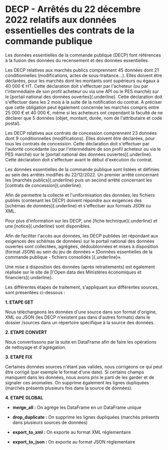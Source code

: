 # **DECP - Arrêtés du 22 décembre 2022 relatifs aux données essentielles des** **contrats de la commande publique**

Les données essentielles de la commande publique (DECP) font références
à la fusion des données du recensement et des données essentielles.

Les DECP relatives aux marchés publics comprennent 45 données dont 21
conditionnelles (modifications, actes de sous-traitance\...). Elles
doivent être déclarées, pour les marchés dont les montants sont
supérieurs ou égaux à 40 000 € HT. Cette déclaration doit s'effectuer
par l'acheteur (ou par l\'intermédiaire de son profil acheteur ou via
une API ou le PES marché) sur le [portail national des données
ouvertes]{.underline}. Cette déclaration doit s\'effectuer dans les 2
mois à la suite de la notification du contrat. A préciser que cette
obligation peut également concernée les marchés compris entre 25 000 €
et 40 000 €, même si les acheteurs ont cependant la faculté de ne
déclarer que 5 données (objet, montant, durée, nom de l'attributaire et
code postal).

Les DECP relatives aux contrats de concession comprennent 23 données
dont 9 conditionnelles (modifications). Elles doivent être déclarées,
pour tous les contrats de concession. Cette déclaration doit s'effectuer
par l\'autorité concédante (ou par l\'intermédiaire de son profil
acheteur ou via le PES marché) sur le [portail national des données
ouvertes]{.underline}. Cette déclaration doit s\'effectuer avant le
début d\'exécution du contrat.

Les données essentielles de la commande publique sont listées et
définies au sein des arrêtés modifiés du 22/12/2022. Un premier arrêté
concernant les [marchés publics]{.underline} puis un second arrêté
concernant les [contrats de concession]{.underline}.

Afin de permettre la collecte et l\'uniformisation des données, les
fichiers publiés (contenant les DECP) doivent répondre aux exigences des
[schémas de données]{.underline} et s'effectuer aux formats JSON ou XML.

Pour plus d\'information sur les DECP, une [fiche technique]{.underline}
et une [notice]{.underline} sont disponibles.

Afin de faciliter l'accès aux données, les DECP publiées (et répondant
aux exigences des schémas de données) sur le portail national des
données ouvertes sont collectées, agrégées, dédoublonnées et mises à
disposition (format JSON) au sein du jeu de données « [Données
essentielles de la commande publique - fichiers
consolidés ]{.underline}».

Une mise à disposition des données (après retraitements) est également
réalisée sur le site de [l'Open data des Ministères économiques et
financiers]{.underline}.

Les différentes étapes de traitement, s'appliquant aux différentes
sources, sont présentées ci-dessous :

**1. ETAPE GET**

Nous téléchargeons les données d\'une source dans son format d\'origine,
XML ou JSON (les DECP n\'existent pas dans d\'autres formats) dans le
dossier /sources dans un répertoire spécifique à la source des données.

**2. ETAPE CONVERT**

Nous convertissons par la suite en DataFrame afin de faire les
opérations de nettoyage et d\'agrégation.

**3. ETAPE FIX**

Certaines données sources n\'étant pas valides, nous corrigeons ce qui
peut être corrigé (par exemple le format d\'une date). Si certains
champs manquent dans les données, nous avons pris le parti de les garder
et de signaler ces anomalies. On supprime également les lignes
dupliquées (marchés présents plusieurs fois dans la source de données).

**4. ETAPE GLOBAL**

-   **merge_all :** On agrège les DataFrame en un DataFrame unique

-   **drop_duplicate :** On supprime les lignes dupliquées (marchés
    présents dans plusieurs sources de données)

-   **export_to_xml :** On exporte au format XML réglementaire

-   **export_to_json :** On exporte au format JSON réglementaire
